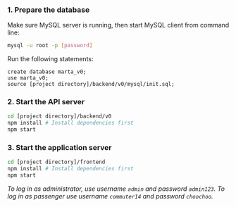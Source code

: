 ### 1. Prepare the database
Make sure MySQL server is running, then start MySQL client from command line:
```bash
mysql -u root -p [password]
```
Run the following statements:
```mysql
create database marta_v0;
use marta_v0;
source [project directory]/backend/v0/mysql/init.sql;
```
### 2. Start the API server
```bash
cd [project directory]/backend/v0
npm install # Install dependencies first
npm start
```
### 3. Start the application server
```bash
cd [project directory]/frontend
npm install # Install dependencies first
npm start
```
*To log in as administrator, use username `admin` and password `admin123`.
To log in as passenger use username `commuter14` and password `choochoo`.*
